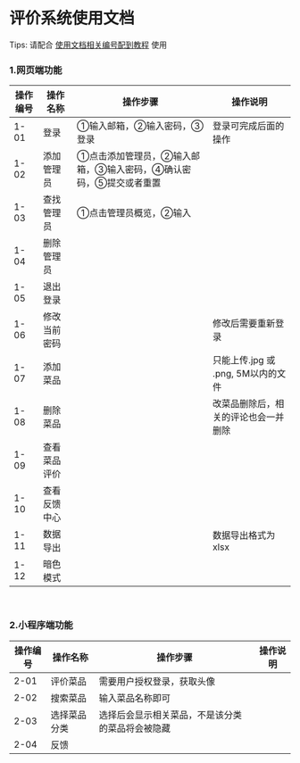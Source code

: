 
# 评价系统使用文档
Tips: 请配合 <u>使用文档相关编号配到教程</u> 使用


### 1.网页端功能
|  操作编号 | 操作名称  | 操作步骤 | 操作说明 |
| ------------ | ------------ | ------------ | ------------  |
| 1-01  | 登录  | ①输入邮箱，②输入密码，③登录 | 登录可完成后面的操作 |
| 1-02  | 添加管理员  | ①点击添加管理员，②输入邮箱，③输入密码，④确认密码，⑤提交或者重置 | |
| 1-03  | 查找管理员  | ①点击管理员概览，②输入  | |
| 1-04  | 删除管理员  |  | |
| 1-05  | 退出登录  |  | |
| 1-06  | 修改当前密码  |  | 修改后需要重新登录 |
| 1-07  | 添加菜品  |  | 只能上传.jpg 或 .png, 5M以内的文件 |
| 1-08  | 删除菜品  || 改菜品删除后，相关的评论也会一并删除 |
| 1-09  | 查看菜品评价  |  |
| 1-10  | 查看反馈中心  |  |
| 1-11  | 数据导出  | |数据导出格式为 xlsx |
| 1-12  | 暗色模式  | | |

<br/>

### 2.小程序端功能
|  操作编号 | 操作名称  | 操作步骤 | 操作说明 |
| ------------ | ------------ | ------------ | ------------ |
| 2-01 | 评价菜品| 需要用户授权登录，获取头像 |
| 2-02 | 搜索菜品| 输入菜品名称即可 |
| 2-03 | 选择菜品分类| 选择后会显示相关菜品，不是该分类的菜品将会被隐藏 |
| 2-04 | 反馈|  |

<br/>
<!--stackedit_data:
eyJoaXN0b3J5IjpbNTkxMjcxMjczLDExMzcxODY3NjgsMTM5Nj
IwNjYxNCwxNzgyOTMwODkyXX0=
-->
